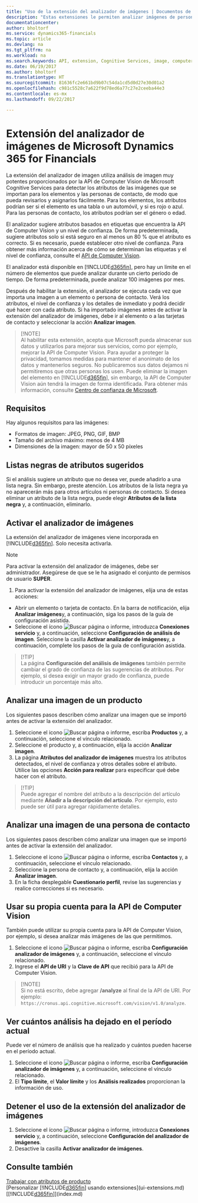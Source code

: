 ```yaml
---
title: "Uso de la extensión del analizador de imágenes | Documentos de Microsoft"
description: "Estas extensiones le permiten analizar imágenes de personas de contacto y elementos para encontrar atributos, para que pueda asignarlos rápidamente en Finanzas."
documentationcenter: 
author: bholtorf
ms.service: dynamics365-financials
ms.topic: article
ms.devlang: na
ms.tgt_pltfrm: na
ms.workload: na
ms.search.keywords: API, extension, Cognitive Services, image, computer vision, attribute, tag, recognition
ms.date: 06/19/2017
ms.author: bholtorf
ms.translationtype: HT
ms.sourcegitcommit: 81636fc2e661bd9b07c54da1cd5d0d27e30d01a2
ms.openlocfilehash: c981c5528c7a622f9d78ed6a77c27e2ceeba44e3
ms.contentlocale: es-mx
ms.lasthandoff: 09/22/2017

---
```


# <a name="the-image-analyzer-extension-for-microsoft-dynamics-365-for-financials"></a>Extensión del analizador de imágenes de Microsoft Dynamics 365 for Financials
La extensión del analizador de imagen utiliza análisis de imagen muy potentes proporcionados por la API de Computer Vision de Microsoft Cognitive Services para detectar los atributos de las imágenes que se importan para los elementos y las personas de contacto, de modo que pueda revisarlos y asignarlos fácilmente. Para los elementos, los atributos podrían ser si el elemento es una tabla o un automóvil, y si es rojo o azul. Para las personas de contacto, los atributos podrían ser el género o edad.

El analizador sugiere atributos basados en etiquetas que encuentra la API de Computer Vision y un nivel de confianza. De forma predeterminada, sugiere atributos solo si está seguro en al menos un 80 % que el atributo es correcto. Si es necesario, puede establecer otro nivel de confianza. Para obtener más información acerca de cómo se determinan las etiquetas y el nivel de confianza, consulte el [API de Computer Vision](https://go.microsoft.com/fwlink/?linkid=851476).  

El analizador está disponible en [!INCLUDE[d365fin](includes/d365fin_md.md)], pero hay un límite en el número de elementos que puede analizar durante un cierto período de tiempo. De forma predeterminada, puede analizar 100 imágenes por mes.

Después de habilitar la extensión, el analizador se ejecuta cada vez que importa una imagen a un elemento o persona de contacto. Verá los atributos, el nivel de confianza y los detalles de inmediato y podrá decidir qué hacer con cada atributo. Si ha importado imágenes antes de activar la extensión del analizador de imágenes, debe ir al elemento o a las tarjetas de contacto y seleccionar la acción **Analizar imagen**.  

>   [!NOTE]  
>   Al habilitar esta extensión, acepta que Microsoft pueda almacenar sus datos y utilizarlos para mejorar sus servicios, como por ejemplo, mejorar la API de Computer Vision. Para ayudar a proteger la privacidad, tomamos medidas para mantener el anonimato de los datos y mantenerlos seguros. No publicaremos sus datos dejamos ni permitiremos que otras personas los usen. Puede eliminar la imagen del elemento en [!INCLUDE[d365fin](includes/d365fin_md.md)], sin embargo, la API de Computer Vision aún tendrá la imagen de forma identificada. Para obtener más información, consulte [Centro de confianza de Microsoft](https://go.microsoft.com/fwlink/?linkid=851463).

## <a name="requirements"></a>Requisitos
Hay algunos requisitos para las imágenes:

* Formatos de imagen: JPEG, PNG, GIF, BMP  
* Tamaño del archivo máximo: menos de 4 MB  
* Dimensiones de la imagen: mayor de 50 x 50 píxeles  

## <a name="blacklisting-suggested-attributes"></a>Listas negras de atributos sugeridos
Si el análisis sugiere un atributo que no desea ver, puede añadirlo a una lista negra. Sin embargo, preste atención. Los atributos de la lista negra ya no aparecerán más para otros artículos ni personas de contacto. Si desea eliminar un atributo de la lista negra, puede elegir **Atributos de la lista negra** y, a continuación, eliminarlo.

## <a name="to-enable-image-analyzer"></a>Activar el analizador de imágenes
La extensión del analizador de imágenes viene incorporada en [!INCLUDE[d365fin](includes/d365fin_md.md)]. Solo necesita activarla.

> [!NOTE]  
> Para activar la extensión del analizador de imágenes, debe ser administrador. Asegúrese de que se le ha asignado el conjunto de permisos de usuario **SUPER**.

1. Para activar la extensión del analizador de imágenes, elija una de estas acciones:
  
* Abrir un elemento o tarjeta de contacto. En la barra de notificación, elija **Analizar imágenes**y, a continuación, siga los pasos de la guía de configuración asistida.  
* Seleccione el ícono ![Buscar página o informe](media/ui-search/search_small.png "Buscar página o informe"), introduzca **Conexiones servicio** y, a continuación, seleccione **Configuración de análisis de imagen**. Seleccione la casilla **Activar analizador de imágenes**y, a continuación, complete los pasos de la guía de configuración asistida.  

>   [!TIP]  
>   La página **Configuración del análisis de imágenes** también permite cambiar el grado de confianza de las sugerencias de atributos. Por ejemplo, si desea exigir un mayor grado de confianza, puede introducir un porcentaje más alto. 

## <a name="to-analyze-an-image-of-an-item"></a>Analizar una imagen de un producto
Los siguientes pasos describen cómo analizar una imagen que se importó antes de activar la extensión del analizador.  

1. Seleccione el icono ![Buscar página o informe](media/ui-search/search_small.png "icono Buscar página o informe"), escriba **Productos** y, a continuación, seleccione el vínculo relacionado.  
2. Seleccione el producto y, a continuación, elija la acción **Analizar imagen**.  
3. La página **Atributos del analizador de imágenes** muestra los atributos detectados, el nivel de confianza y otros detalles sobre el atributo. Utilice las opciones **Acción para realizar** para especificar qué debe hacer con el atributo.  

>   [!TIP]  
>   Puede agregar el nombre del atributo a la descripción del artículo mediante **Añadir a la descripción del artículo**. Por ejemplo, esto puede ser útil para agregar rápidamente detalles.  

## <a name="to-analyze-a-picture-of-a-contact-person"></a>Analizar una imagen de una persona de contacto
Los siguientes pasos describen cómo analizar una imagen que se importó antes de activar la extensión del analizador.  

1. Seleccione el icono ![Buscar página o informe](media/ui-search/search_small.png "icono Buscar página o informe"), escriba **Contactos** y, a continuación, seleccione el vínculo relacionado.  
2. Seleccione la persona de contacto y, a continuación, elija la acción **Analizar imagen**.  
3. En la ficha desplegable **Cuestionario perfil**, revise las sugerencias y realice correcciones si es necesario.  

## <a name="to-use-your-own-account-for-the-computer-vision-api"></a>Usar su propia cuenta para la API de Computer Vision
También puede utilizar su propia cuenta para la API de Computer Vision, por ejemplo, si desea analizar más imágenes de las que permitimos.  
  
1. Seleccione el icono ![Buscar página o informe](media/ui-search/search_small.png "icono Buscar página o informe"), escriba **Configuración analizador de imágenes** y, a continuación, seleccione el vínculo relacionado.  
2. Ingrese el **API de URI** y la **Clave de API** que recibió para la API de Computer Vision.  
  
>   [!NOTE]  
>   Si no está escrito, debe agregar **/analyze** al final de la API de URI. Por ejemplo: ```https://cronus.api.cognitive.microsoft.com/vision/v1.0/analyze```.

## <a name="to-see-how-many-analyses-you-have-left-in-the-current-period"></a>Ver cuántos análisis ha dejado en el período actual
Puede ver el número de análisis que ha realizado y cuántos pueden hacerse en el período actual.  
  
1. Seleccione el icono ![Buscar página o informe](media/ui-search/search_small.png "icono Buscar página o informe"), escriba **Configuración analizador de imágenes** y, a continuación, seleccione el vínculo relacionado.  
2. El **Tipo límite**, el **Valor límite** y los **Análisis realizados** proporcionan la información de uso.  

## <a name="to-stop-using-the-image-analyzer-extension"></a>Detener el uso de la extensión del analizador de imágenes
1. Seleccione el ícono ![Buscar página o informe](media/ui-search/search_small.png "Buscar página o informe"), introduzca **Conexiones servicio** y, a continuación, seleccione **Configuración del analizador de imágenes**.  
2. Desactive la casilla **Activar analizador de imágenes**.  

## <a name="see-also"></a>Consulte también
[Trabajar con atributos de producto](inventory-how-work-item-attributes.md)  
[Personalizar [!INCLUDE[d365fin](includes/d365fin_md.md)] usando extensiones](ui-extensions.md)  
[[!INCLUDE[d365fin](includes/d365fin_md.md)]](index.md)  


